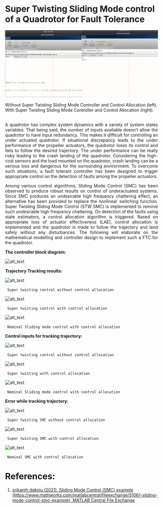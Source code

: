 # Super Twisting Sliding Mode control of a Quadrotor for Fault Tolerance

<p float="left">
  <img src="images/SMC.gif" />
</p>
Without Super Twisting Sliding Mode Controller and Control Allocation (left). With Super Twisting Sliding Mode Controller and Control Allocation (right). 
<br />
<br />

<p align="justify">
A quadrotor has complex system dynamics with a variety of system states variables. That being said, the number of inputs available doesn’t allow the quadrotor to have input redundancy. This makes it difficult for controlling an under actuated quadrotor. If situational discrepancy leads to the under performance of the propeller actuators, the quadrotor loses its control and fails to follow the desired trajectory. The under performance can be really risky leading to the crash landing of the quadrotor. Considering the high-cost sensors and the load mounted on the quadrotor, crash landing can be a serious loss and dangerous for the surrounding environment. To overcome such situations, a fault tolerant controller has been designed to trigger appropriate control on the detection of faults among the propeller actuators.
</p>

<p align="justify">
Among various control algorithms, Sliding Mode Control (SMC) has been observed to produce robust results on control of underactuated systems. Since SMC produces an undesirable high frequency chattering effect, an alternative has been provided to replace the nonlinear switching function. Super Twisting Sliding Mode Control (STW SMC) is implemented to remove such undesirable high frequency chattering. On detection of the faults using state estimators, a control allocation algorithm is triggered. Based on appropriate loss of actuator effectiveness (LAE), control allocation is implemented and the quadrotor is made to follow the trajectory and land safely without any disturbances. The following will elaborate on the mathematical modelling and controller design to implement such a FTC for the quadrotor.
</p>

**The controller block diagram:**


![alt_text](images/image1.png "image_tooltip")


**Trajectory Tracking results:**


![alt_text](images/image2.png "image_tooltip")

     Super twisting control without control allocation


![alt_text](images/image3.png "image_tooltip")


     Super twisting control with control allocation


![alt_text](images/image4.png "image_tooltip")
       
     Nominal Sliding mode control with control allocation

**Control inputs for tracking trajectory:**


![alt_text](images/image5.png "image_tooltip")
 

     Super twisting control without control allocation



![alt_text](images/image6.png "image_tooltip")


     Super twisting with control allocation



![alt_text](images/image7.png "image_tooltip")


     Nominal Sliding mode control with control allocation

**Error while tracking trajectory:**


![alt_text](images/image8.png "image_tooltip")


     Super twisting SMC without control allocation


![alt_text](images/image9.png "image_tooltip")
 

     Super twisting SMC with control allocation


![alt_text](images/image10.png "image_tooltip")


     Nominal SMC with control allocation
     

# References:
1. [srikanth dakoju (2021). Sliding Mode Control (SMC) example (https://www.mathworks.com/matlabcentral/fileexchange/51061-sliding-mode-control-smc-example), MATLAB Central File Exchange](https://www.mathworks.com/matlabcentral/fileexchange/51061-sliding-mode-control-smc-example "srikanth dakoju (2021). Sliding Mode Control (SMC) example (https://www.mathworks.com/matlabcentral/fileexchange/51061-sliding-mode-control-smc-example), MATLAB Central File Exchange")
